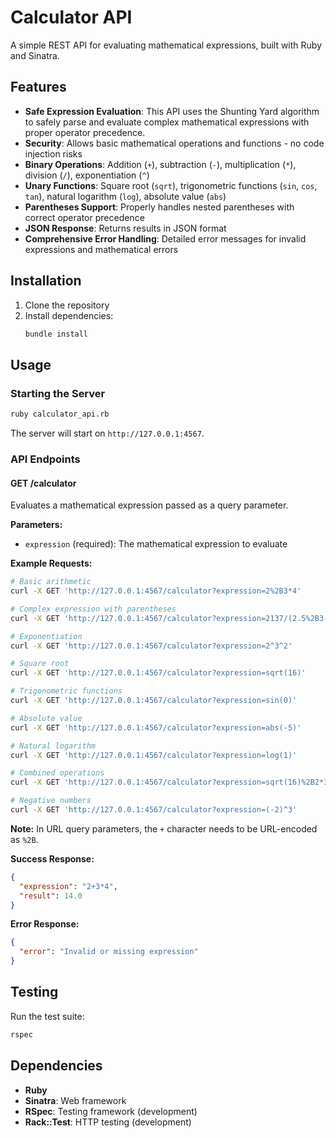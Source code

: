 # Calculator API

A simple REST API for evaluating mathematical expressions, built with Ruby and Sinatra.

## Features

- **Safe Expression Evaluation**: This API uses the Shunting Yard algorithm to safely parse and evaluate complex mathematical expressions with proper operator precedence.
- **Security**: Allows basic mathematical operations and functions - no code injection risks
- **Binary Operations**: Addition (`+`), subtraction (`-`), multiplication (`*`), division (`/`), exponentiation (`^`)
- **Unary Functions**: Square root (`sqrt`), trigonometric functions (`sin`, `cos`, `tan`), natural logarithm (`log`), absolute value (`abs`)
- **Parentheses Support**: Properly handles nested parentheses with correct operator precedence
- **JSON Response**: Returns results in JSON format
- **Comprehensive Error Handling**: Detailed error messages for invalid expressions and mathematical errors

## Installation

1. Clone the repository
2. Install dependencies:
   ```bash
   bundle install
   ```

## Usage

### Starting the Server

```bash
ruby calculator_api.rb
```

The server will start on `http://127.0.0.1:4567`.

### API Endpoints

#### GET /calculator

Evaluates a mathematical expression passed as a query parameter.

**Parameters:**

- `expression` (required): The mathematical expression to evaluate

**Example Requests:**

```bash
# Basic arithmetic
curl -X GET 'http://127.0.0.1:4567/calculator?expression=2%2B3*4'

# Complex expression with parentheses
curl -X GET 'http://127.0.0.1:4567/calculator?expression=2137/(2.5%2B3-8)*9'

# Exponentiation
curl -X GET 'http://127.0.0.1:4567/calculator?expression=2^3^2'

# Square root
curl -X GET 'http://127.0.0.1:4567/calculator?expression=sqrt(16)'

# Trigonometric functions
curl -X GET 'http://127.0.0.1:4567/calculator?expression=sin(0)'

# Absolute value
curl -X GET 'http://127.0.0.1:4567/calculator?expression=abs(-5)'

# Natural logarithm
curl -X GET 'http://127.0.0.1:4567/calculator?expression=log(1)'

# Combined operations
curl -X GET 'http://127.0.0.1:4567/calculator?expression=sqrt(16)%2B2*3'

# Negative numbers
curl -X GET 'http://127.0.0.1:4567/calculator?expression=(-2)^3'
```

**Note:** In URL query parameters, the `+` character needs to be URL-encoded as `%2B`.

**Success Response:**

```json
{
  "expression": "2+3*4",
  "result": 14.0
}
```

**Error Response:**

```json
{
  "error": "Invalid or missing expression"
}
```

## Testing

Run the test suite:

```bash
rspec
```

## Dependencies

- **Ruby**
- **Sinatra**: Web framework
- **RSpec**: Testing framework (development)
- **Rack::Test**: HTTP testing (development)

